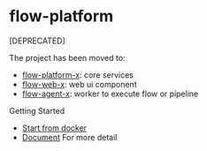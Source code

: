 flow-platform 
============

[DEPRECATED] 

The project has been moved to:

- [flow-platform-x](https://github.com/FlowCI/flow-platform-x): core services 
- [flow-web-x](https://github.com/FlowCI/flow-web-x): web ui component
- [flow-agent-x](https://github.com/FlowCI/flow-agent-x): worker to execute flow or pipeline

Getting Started

- [Start from docker](https://github.com/FlowCI/docker)
- [Document](https://github.com/FlowCI/docs) For more detail
